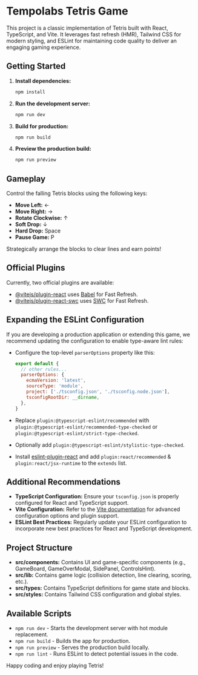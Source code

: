 # Tempolabs Tetris Game

This project is a classic implementation of Tetris built with React, TypeScript, and Vite. It leverages fast refresh (HMR), Tailwind CSS for modern styling, and ESLint for maintaining code quality to deliver an engaging gaming experience.

## Getting Started
1. **Install dependencies:**
   ```bash
   npm install
   ```

2. **Run the development server:**
   ```bash
   npm run dev
   ```

3. **Build for production:**
   ```bash
   npm run build
   ```

4. **Preview the production build:**
   ```bash
   npm run preview
   ```

## Gameplay

Control the falling Tetris blocks using the following keys:
- **Move Left:** ←
- **Move Right:** →
- **Rotate Clockwise:** ↑
- **Soft Drop:** ↓
- **Hard Drop:** Space
- **Pause Game:** P

Strategically arrange the blocks to clear lines and earn points!

## Official Plugins

Currently, two official plugins are available:

- [@vitejs/plugin-react](https://github.com/vitejs/vite-plugin-react/blob/main/packages/plugin-react/README.md) uses [Babel](https://babeljs.io/) for Fast Refresh.
- [@vitejs/plugin-react-swc](https://github.com/vitejs/vite-plugin-react-swc) uses [SWC](https://swc.rs/) for Fast Refresh.

## Expanding the ESLint Configuration

If you are developing a production application or extending this game, we recommend updating the configuration to enable type-aware lint rules:

- Configure the top-level `parserOptions` property like this:

  ```js
  export default {
    // other rules...
    parserOptions: {
      ecmaVersion: 'latest',
      sourceType: 'module',
      project: ['./tsconfig.json', './tsconfig.node.json'],
      tsconfigRootDir: __dirname,
    },
  }
  ```

- Replace `plugin:@typescript-eslint/recommended` with `plugin:@typescript-eslint/recommended-type-checked` or `plugin:@typescript-eslint/strict-type-checked`.
- Optionally add `plugin:@typescript-eslint/stylistic-type-checked`.
- Install [eslint-plugin-react](https://github.com/jsx-eslint/eslint-plugin-react) and add `plugin:react/recommended` & `plugin:react/jsx-runtime` to the `extends` list.

## Additional Recommendations
- **TypeScript Configuration:** Ensure your `tsconfig.json` is properly configured for React and TypeScript support.
- **Vite Configuration:** Refer to the [Vite documentation](https://vitejs.dev) for advanced configuration options and plugin support.
- **ESLint Best Practices:** Regularly update your ESLint configuration to incorporate new best practices for React and TypeScript development.

## Project Structure

- **src/components:** Contains UI and game-specific components (e.g., GameBoard, GameOverModal, SidePanel, ControlsHint).
- **src/lib:** Contains game logic (collision detection, line clearing, scoring, etc.).
- **src/types:** Contains TypeScript definitions for game state and blocks.
- **src/styles:** Contains Tailwind CSS configuration and global styles.

## Available Scripts
- `npm run dev` - Starts the development server with hot module replacement.
- `npm run build` - Builds the app for production.
- `npm run preview` - Serves the production build locally.
- `npm run lint` - Runs ESLint to detect potential issues in the code.

Happy coding and enjoy playing Tetris!
